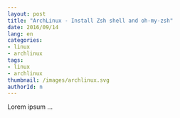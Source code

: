 ```yaml
---
layout: post
title: "ArchLinux - Install Zsh shell and oh-my-zsh"
date: 2016/09/14
lang: en
categories:
- linux
- archlinux
tags:
- linux
- archlinux
thumbnail: /images/archlinux.svg
authorId: n
---
```

Lorem ipsum ...
